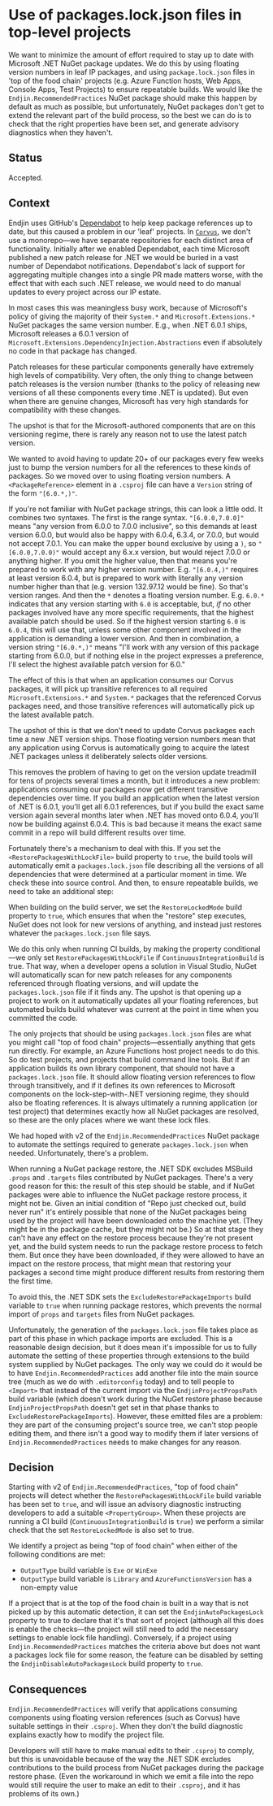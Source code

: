 # Use of packages.lock.json files in top-level projects

We want to minimize the amount of effort required to stay up to date with Microsoft .NET NuGet package updates. We do this by using floating version numbers in leaf IP packages, and using `package.lock.json` files in 'top of the food chain' projects (e.g. Azure Function hosts, Web Apps, Console Apps, Test Projects) to ensure repeatable builds. We would like the `Endjin.RecommendedPractices` NuGet package should make this happen by default as much as possible, but unfortunately, NuGet packages don't get to extend the relevant part of the build process, so the best we can do is to check that the right properties have been set, and generate advisory diagnostics when they haven't.

## Status

Accepted.

## Context

Endjin uses GitHub's [Dependabot](https://docs.github.com/en/rest/reference/dependabot) to help keep package references up to date, but this caused a problem in our 'leaf' projects. In [`Corvus`](https://github.com/corvus-dotnet/), we don't use a monorepo—we have separate repositories for each distinct area of functionality. Initially after we enabled Dependabot, each time Microsoft published a new patch release for .NET we would be buried in a vast number of Dependabot notifications. Dependabot's lack of support for aggregating multiple changes into a single PR made matters worse, with the effect that with each such .NET release, we would need to do manual updates to every project across our IP estate.

In most cases this was meaningless busy work, because of Microsoft's policy of giving the majority of their `System.*` and `Microsoft.Extensions.*` NuGet packages the same version number. E.g., when .NET 6.0.1 ships, Microsoft releases a 6.0.1 version of `Microsoft.Extensions.DependencyInjection.Abstractions` even if absolutely no code in that package has changed.

Patch releases for these particular components generally have extremely high levels of compatibility. Very often, the only thing to change between patch releases is the version number (thanks to the policy of releasing new versions of all these components every time .NET is updated). But even when there are genuine changes, Microsoft has very high standards for compatibility with these changes.

The upshot is that for the Microsoft-authored components that are on this versioning regime, there is rarely any reason not to use the latest patch version.

We wanted to avoid having to update 20+ of our packages every few weeks just to bump the version numbers for all the references to these kinds of packages. So we moved over to using floating version numbers. A `<PackageReference>` element in a `.csproj` file can have a `Version` string of the form `"[6.0.*,)"`.

If you're not familiar with NuGet package strings, this can look a little odd. It combines two syntaxes. The first is the range syntax. `"[6.0.0,7.0.0]"` means "any version from 6.0.0 to 7.0.0 inclusive", so this demands at least version 6.0.0, but would also be happy with 6.0.4, 6.3.4, or 7.0.0, but would not accept 7.0.1. You can make the upper bound exclusive by using a `)`, so `"[6.0.0,7.0.0)"` would accept any 6.x.x version, but would reject 7.0.0 or anything higher. If you omit the higher value, then that means you're prepared to work with any higher version number. E.g. `"[6.0.4,)"` requires at least version 6.0.4, but is prepared to work with literally any version number higher than that (e.g. version 132.97.12 would be fine). So that's version ranges. And then the `*` denotes a floating version number. E.g. `6.0.*` indicates that any version starting with `6.0` is acceptable, but, *if* no other packages involved have any more specific requirements, that the highest available patch should be used. So if the highest version starting `6.0` is `6.0.4`, this will use that, unless some other component involved in the application is demanding a lower version. And then in combination, a version string `"[6.0.*,)"` means "I'll work with any version of this package starting from 6.0.0, but if nothing else in the project expresses a preference, I'll select the highest available patch version for 6.0."

The effect of this is that when an application consumes our Corvus packages, it will pick up transitive references to all required `Microsoft.Extensions.*` and `System.*` packages that the referenced Corvus packages need, and those transitive references will automatically pick up the latest available patch.

The upshot of this is that we don't need to update Corvus packages each time a new .NET version ships. Those floating version numbers mean that any application using Corvus is automatically going to acquire the latest .NET packages unless it deliberately selects older versions.

This removes the problem of having to get on the version update treadmill for tens of projects several times a month, but it introduces a new problem: applications consuming our packages now get different transitive dependencies over time. If you build an application when the latest version of .NET is 6.0.1, you'll get all 6.0.1 references, but if you build the exact same version again several months later when .NET has moved onto 6.0.4, you'll now be building against 6.0.4. This is bad because it means the exact same commit in a repo will build different results over time.

Fortunately there's a mechanism to deal with this. If you set the `<RestorePackagesWithLockFile>` build property to `true`, the build tools will automatically emit a `packages.lock.json` file describing all the versions of all dependencies that were determined at a particular moment in time. We check these into source control. And then, to ensure repeatable builds, we need to take an additional step:

When building on the build server, we set the `RestoreLockedMode` build property to `true`, which ensures that when the "restore" step executes, NuGet does not look for new versions of anything, and instead just restores whatever the `packages.lock.json` file says.

We do this only when running CI builds, by making the property conditional—we only set `RestorePackagesWithLockFile` if `ContinuousIntegrationBuild` is true. That way, when a developer opens a solution in Visual Studio, NuGet will automatically scan for new patch releases for any components referenced through floating versions, and will update the `packages.lock.json` file if it finds any. The upshot is that opening up a project to work on it automatically updates all your floating references, but automated builds build whatever was current at the point in time when you committed the code.

The only projects that should be using `packages.lock.json` files are what you might call "top of food chain" projects—essentially anything that gets run directly. For example, an Azure Functions host project needs to do this. So do test projects, and projects that build command line tools. But if an application builds its own library component, that should not have a `packages.lock.json` file. It should allow floating version references to flow through transitively, and if it defines its own references to Microsoft components on the lock-step-with-.NET versioning regime, they should also be floating references. It is always ultimately a running application (or test project) that determines exactly how all NuGet packages are resolved, so these are the only places where we want these lock files.

We had hoped with v2 of the `Endjin.RecommendedPractices` NuGet package to automate the settings required to generate `packages.lock.json` when needed. Unfortunately, there's a problem.

When running a NuGet package restore, the .NET SDK excludes MSBuild `.props` and `.targets` files contributed by NuGet packages. There's a very good reason for this: the result of this step should be stable, and if NuGet packages were able to influence the NuGet package restore process, it might not be. Given an initial condition of "Repo just checked out, build never run" it's entirely possible that none of the NuGet packages being used by the project will have been downloaded onto the machine yet. (They might be in the package cache, but they might not be.) So at that stage they can't have any effect on the restore process because they're not present yet, and the build system needs to run the package restore process to fetch them. But once they have been downloaded, if they were allowed to have an impact on the restore process, that might mean that restoring your packages a second time might produce different results from restoring them the first time.

To avoid this, the .NET SDK sets the `ExcludeRestorePackageImports` build variable to `true` when running package restores, which prevents the normal import of `props` and `targets` files from NuGet packages.

Unfortunately, the generation of the `packages.lock.json` file takes place as part of this phase in which package imports are excluded. This is a reasonable design decision, but it does mean it's impossible for us to fully automate the setting of these properties through extensions to the build system supplied by NuGet packages. The only way we could do it would be to have `Endjin.RecommendedPractices` add another file into the main source tree (much as we do with `.editorconfig` today) and to tell people to `<Import>` that instead of the current import via the `EndjinProjectPropsPath` build variable (which doesn't work during the NuGet restore phase because `EndjinProjectPropsPath` doesn't get set in that phase thanks to `ExcludeRestorePackageImports`). However, these emitted files are a problem: they are part of the consuming project's source tree, we can't stop people editing them, and there isn't a good way to modify them if later versions of `Endjin.RecommendedPractices` needs to make changes for any reason.

## Decision

Starting with v2 of `Endjin.RecommendedPractices`, "top of food chain" projects will detect whether the `RestorePackagesWithLockFile` build variable has been set to `true`, and will issue an advisory diagnostic instructing developers to add a suitable `<PropertyGroup>`. When these projects are running a CI build (`ContinuousIntegrationBuild` is `true`) we perform a similar check that the set `RestoreLockedMode` is also set to true.

We identify a project as being "top of food chain" when either of the following conditions are met:

* `OutputType` build variable is `Exe` or `WinExe`
* `OutputType` build variable is `Library` and `AzureFunctionsVersion` has a non-empty value

If a project that is at the top of the food chain is built in a way that is not picked up by this automatic detection, it can set the `EndjinAutoPackagesLock` property to true to declare that it's that sort of project (although all this does is enable the checks—the project will still need to add the necessary settings to enable lock file handling). Conversely, if a project using `Endjin.RecommendedPractices` matches the criteria above but does not want a packages lock file for some reason, the feature can be disabled by setting the `EndjinDisableAutoPackagesLock` build property to `true`.

## Consequences

`Endjin.RecommendedPractices` will verify that applications consuming components using floating version references (such as Corvus) have suitable settings in their `.csproj`. When they don't the build diagnostic explains exactly how to modify the project file.

Developers will still have to make manual edits to their `.csproj` to comply, but this is unavoidable because of the way the .NET SDK excludes contributions to the build process from NuGet packages during the package restore phase. (Even the workaround in which we emit a file into the repo would still require the user to make an edit to their `.csproj`, and it has problems of its own.)
